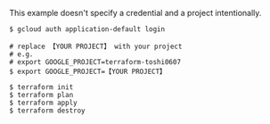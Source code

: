 This example doesn't specify a credential and a project intentionally.

```shell
$ gcloud auth application-default login

# replace 【YOUR PROJECT】 with your project
# e.g.
# export GOOGLE_PROJECT=terraform-toshi0607
$ export GOOGLE_PROJECT=【YOUR PROJECT】

$ terraform init
$ terraform plan
$ terraform apply
$ terraform destroy
```